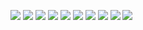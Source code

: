 ![](001_ProjectDescription_RU/001_ProjectDescription_RU_01.png)
![](001_ProjectDescription_RU/001_ProjectDescription_RU_02.png)
![](001_ProjectDescription_RU/001_ProjectDescription_RU_03.png)
![](001_ProjectDescription_RU/001_ProjectDescription_RU_04.png)
![](001_ProjectDescription_RU/001_ProjectDescription_RU_05.png)
![](001_ProjectDescription_RU/001_ProjectDescription_RU_06.png)
![](001_ProjectDescription_RU/001_ProjectDescription_RU_07.png)
![](001_ProjectDescription_RU/001_ProjectDescription_RU_08.png)
![](001_ProjectDescription_RU/001_ProjectDescription_RU_09.png)
![](001_ProjectDescription_RU/001_ProjectDescription_RU_10.png)